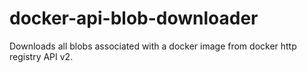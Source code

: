 # docker-api-blob-downloader
Downloads all blobs associated with a docker image from docker http registry API v2.

